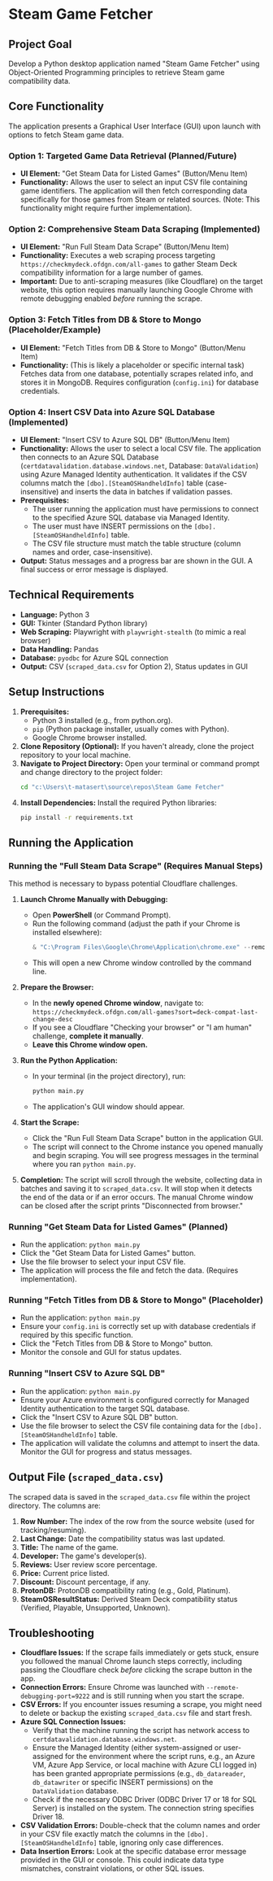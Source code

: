 # Steam Game Fetcher

## Project Goal

Develop a Python desktop application named "Steam Game Fetcher" using Object-Oriented Programming principles to retrieve Steam game compatibility data.

## Core Functionality

The application presents a Graphical User Interface (GUI) upon launch with options to fetch Steam game data.

### Option 1: Targeted Game Data Retrieval (Planned/Future)

*   **UI Element:** "Get Steam Data for Listed Games" (Button/Menu Item)
*   **Functionality:** Allows the user to select an input CSV file containing game identifiers. The application will then fetch corresponding data specifically for those games from Steam or related sources. (Note: This functionality might require further implementation).

### Option 2: Comprehensive Steam Data Scraping (Implemented)

*   **UI Element:** "Run Full Steam Data Scrape" (Button/Menu Item)
*   **Functionality:** Executes a web scraping process targeting `https://checkmydeck.ofdgn.com/all-games` to gather Steam Deck compatibility information for a large number of games.
*   **Important:** Due to anti-scraping measures (like Cloudflare) on the target website, this option requires manually launching Google Chrome with remote debugging enabled *before* running the scrape.

### Option 3: Fetch Titles from DB & Store to Mongo (Placeholder/Example)

*   **UI Element:** "Fetch Titles from DB & Store to Mongo" (Button/Menu Item)
*   **Functionality:** (This is likely a placeholder or specific internal task) Fetches data from one database, potentially scrapes related info, and stores it in MongoDB. Requires configuration (`config.ini`) for database credentials.

### Option 4: Insert CSV Data into Azure SQL Database (Implemented)

*   **UI Element:** "Insert CSV to Azure SQL DB" (Button/Menu Item)
*   **Functionality:** Allows the user to select a local CSV file. The application then connects to an Azure SQL Database (`certdatavalidation.database.windows.net`, Database: `DataValidation`) using Azure Managed Identity authentication. It validates if the CSV columns match the `[dbo].[SteamOSHandheldInfo]` table (case-insensitive) and inserts the data in batches if validation passes.
*   **Prerequisites:**
    *   The user running the application must have permissions to connect to the specified Azure SQL database via Managed Identity.
    *   The user must have INSERT permissions on the `[dbo].[SteamOSHandheldInfo]` table.
    *   The CSV file structure must match the table structure (column names and order, case-insensitive).
*   **Output:** Status messages and a progress bar are shown in the GUI. A final success or error message is displayed.

## Technical Requirements

*   **Language:** Python 3
*   **GUI:** Tkinter (Standard Python library)
*   **Web Scraping:** Playwright with `playwright-stealth` (to mimic a real browser)
*   **Data Handling:** Pandas
*   **Database:** `pyodbc` for Azure SQL connection
*   **Output:** CSV (`scraped_data.csv` for Option 2), Status updates in GUI

## Setup Instructions

1.  **Prerequisites:**
    *   Python 3 installed (e.g., from python.org).
    *   `pip` (Python package installer, usually comes with Python).
    *   Google Chrome browser installed.
2.  **Clone Repository (Optional):** If you haven't already, clone the project repository to your local machine.
3.  **Navigate to Project Directory:** Open your terminal or command prompt and change directory to the project folder:
    ```bash
    cd "c:\Users\t-matasert\source\repos\Steam Game Fetcher"
    ```
4.  **Install Dependencies:** Install the required Python libraries:
    ```bash
    pip install -r requirements.txt
    ```

## Running the Application

### Running the "Full Steam Data Scrape" (Requires Manual Steps)

This method is necessary to bypass potential Cloudflare challenges.

1.  **Launch Chrome Manually with Debugging:**
    *   Open **PowerShell** (or Command Prompt).
    *   Run the following command (adjust the path if your Chrome is installed elsewhere):
        ```powershell
        & "C:\Program Files\Google\Chrome\Application\chrome.exe" --remote-debugging-port=9222
        ```
    *   This will open a new Chrome window controlled by the command line.

2.  **Prepare the Browser:**
    *   In the **newly opened Chrome window**, navigate to: `https://checkmydeck.ofdgn.com/all-games?sort=deck-compat-last-change-desc`
    *   If you see a Cloudflare "Checking your browser" or "I am human" challenge, **complete it manually**.
    *   **Leave this Chrome window open.**

3.  **Run the Python Application:**
    *   In your terminal (in the project directory), run:
        ```bash
        python main.py
        ```
    *   The application's GUI window should appear.

4.  **Start the Scrape:**
    *   Click the "Run Full Steam Data Scrape" button in the application GUI.
    *   The script will connect to the Chrome instance you opened manually and begin scraping. You will see progress messages in the terminal where you ran `python main.py`.

5.  **Completion:** The script will scroll through the website, collecting data in batches and saving it to `scraped_data.csv`. It will stop when it detects the end of the data or if an error occurs. The manual Chrome window can be closed after the script prints "Disconnected from browser."

### Running "Get Steam Data for Listed Games" (Planned)

*   Run the application: `python main.py`
*   Click the "Get Steam Data for Listed Games" button.
*   Use the file browser to select your input CSV file.
*   The application will process the file and fetch the data. (Requires implementation).

### Running "Fetch Titles from DB & Store to Mongo" (Placeholder)

*   Run the application: `python main.py`
*   Ensure your `config.ini` is correctly set up with database credentials if required by this specific function.
*   Click the "Fetch Titles from DB & Store to Mongo" button.
*   Monitor the console and GUI for status updates.

### Running "Insert CSV to Azure SQL DB"

*   Run the application: `python main.py`
*   Ensure your Azure environment is configured correctly for Managed Identity authentication to the target SQL database.
*   Click the "Insert CSV to Azure SQL DB" button.
*   Use the file browser to select the CSV file containing data for the `[dbo].[SteamOSHandheldInfo]` table.
*   The application will validate the columns and attempt to insert the data. Monitor the GUI for progress and status messages.

## Output File (`scraped_data.csv`)

The scraped data is saved in the `scraped_data.csv` file within the project directory. The columns are:

1.  **Row Number:** The index of the row from the source website (used for tracking/resuming).
2.  **Last Change:** Date the compatibility status was last updated.
3.  **Title:** The name of the game.
4.  **Developer:** The game's developer(s).
5.  **Reviews:** User review score percentage.
6.  **Price:** Current price listed.
7.  **Discount:** Discount percentage, if any.
8.  **ProtonDB:** ProtonDB compatibility rating (e.g., Gold, Platinum).
9.  **SteamOSResultStatus:** Derived Steam Deck compatibility status (Verified, Playable, Unsupported, Unknown).

## Troubleshooting

*   **Cloudflare Issues:** If the scrape fails immediately or gets stuck, ensure you followed the manual Chrome launch steps correctly, including passing the Cloudflare check *before* clicking the scrape button in the app.
*   **Connection Errors:** Ensure Chrome was launched with `--remote-debugging-port=9222` and is still running when you start the scrape.
*   **CSV Errors:** If you encounter issues resuming a scrape, you might need to delete or backup the existing `scraped_data.csv` file and start fresh.
*   **Azure SQL Connection Issues:**
    *   Verify that the machine running the script has network access to `certdatavalidation.database.windows.net`.
    *   Ensure the Managed Identity (either system-assigned or user-assigned for the environment where the script runs, e.g., an Azure VM, Azure App Service, or local machine with Azure CLI logged in) has been granted appropriate permissions (e.g., `db_datareader`, `db_datawriter` or specific INSERT permissions) on the `DataValidation` database.
    *   Check if the necessary ODBC Driver (ODBC Driver 17 or 18 for SQL Server) is installed on the system. The connection string specifies Driver 18.
*   **CSV Validation Errors:** Double-check that the column names and order in your CSV file exactly match the columns in the `[dbo].[SteamOSHandheldInfo]` table, ignoring only case differences.
*   **Data Insertion Errors:** Look at the specific database error message provided in the GUI or console. This could indicate data type mismatches, constraint violations, or other SQL issues.
